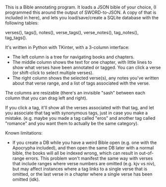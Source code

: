 This is a Bible annotating program. It loads a JSON bible of your choice, (I programmed this around the output of SWORD-to-JSON. A copy of that is included in here), and lets you load/save/create a SQLite database with the following tables:

verses(), tags(), notes(), verse_tags(), verse_notes(), tag_notes(), tag_tags().

It's written in Python with TKinter, with a 3-column interface:
- The left column is a tree for navigating books and chapters.
- The middle column shows the text for one chapter, with little lines to show what verses have been annotated or tagged. You can click a verse (or shift-click to select multiple verses).
- The right column shows the selected verse(s), any notes you've written about that verse range, and a list of tags associated with the verse.

The columns are resizable (there's an invisible "sash" between each column that you can drag left and right).

If you click a tag, it'll show all the verses associated with that tag, and let you associate that tag with synonymous tags, just in case you make a mistake.
(e.g. maybe you made a tag called "eros" and another tag called "romance" and you want them to actually be the same category).

Known limitations:
- If you create a DB while you have a weird Bible open (e.g. one with the Apocrypha included), and then open the same DB later with a normal bible, the books will all be indexed wrong, which can result in out-of-range errors. This problem won't manifest the same way with verses that include ranges where verse numbers are omitted (e.g. kjv vs niv), but may affect instances where a tag links to a single verse that is omitted, or the last verse in a chapter where a single verse has been omitted (idk).
  
